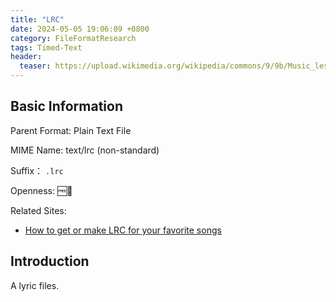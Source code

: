```yaml
---
title: "LRC"
date: 2024-05-05 19:06:09 +0800
category: FileFormatResearch
tags: Timed-Text
header:
  teaser: https://upload.wikimedia.org/wikipedia/commons/9/9b/Music_lesson_Staatliche_Antikensammlungen_2421.jpg
---
```


## Basic Information

Parent Format: Plain Text File

MIME Name: text/lrc (non-standard)

Suffix： `.lrc`

Openness: 🆓📖

Related Sites:

* [How to get or make LRC for your favorite songs](https://web.archive.org/web/20160427092824/http://www.mobile-mir.com/en/HowToLRC.php)

## Introduction

A lyric files.
